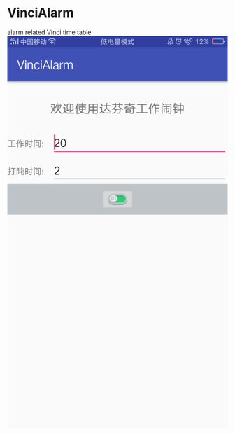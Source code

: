 # VinciAlarm
alarm related Vinci time table
![](https://raw.githubusercontent.com/dreamBigYoung/VinciAlarm/master/readmeimg/readme001.png)  
